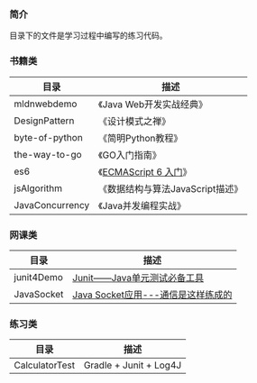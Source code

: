 
### 简介

目录下的文件是学习过程中编写的练习代码。

### 书籍类

目录    |   描述
--  |   --
mldnwebdemo | 《Java Web开发实战经典》
DesignPattern | 《设计模式之禅》
byte-of-python | 《简明Python教程》
the-way-to-go | 《GO入门指南》
es6 | 《[ECMAScript 6 入门](http://es6.ruanyifeng.com/)》
jsAlgorithm | 《数据结构与算法JavaScript描述》
JavaConcurrency | 《Java并发编程实战》

### 网课类

目录    |   描述
-- | --
junit4Demo | [Junit——Java单元测试必备工具](https://www.imooc.com/learn/356)
JavaSocket | [Java Socket应用---通信是这样练成的](https://www.imooc.com/learn/161)

### 练习类

目录    |   描述
-- | --
CalculatorTest | Gradle + Junit + Log4J
